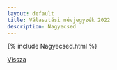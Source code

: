 ```yaml
---
layout: default
title: Választási névjegyzék 2022
description: Nagyecsed
---
```


{% include Nagyecsed.html %}

[Vissza](./)